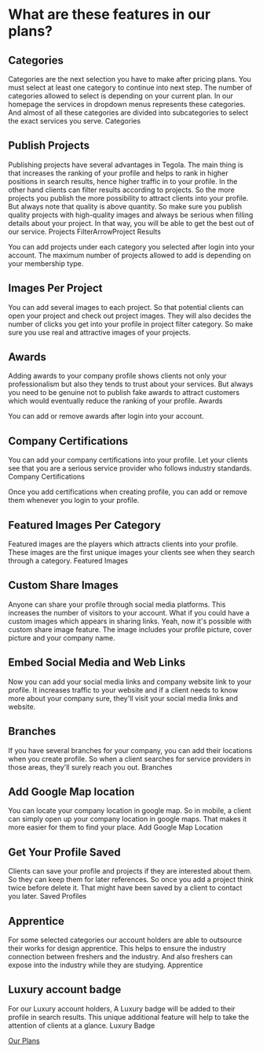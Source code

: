 # What are these features in our plans?

## Categories

Categories are the next selection you have to make after pricing plans. You must select at least one category to continue into next step. The number of categories allowed to select is depending on your current plan. In our homepage the services in dropdown menus represents these categories. And almost of all these categories are divided into subcategories to select the exact services you serve.
Categories

## Publish Projects

Publishing projects have several advantages in Tegola. The main thing is that increases the ranking of your profile and helps to rank in higher positions in search results, hence higher traffic in to your profile. In the other hand clients can filter results according to projects. So the more projects you publish the more possibility to attract clients into your profile. But always note that quality is above quantity. So make sure you publish quality projects with high-quality images and always be serious when filling details about your project. In that way, you will be able to get the best out of our service.
Projects FilterArrowProject Results

You can add projects under each category you selected after login into your account. The maximum number of projects allowed to add is depending on your membership type.

## Images Per Project

You can add several images to each project. So that potential clients can open your project and check out project images. They will also decides the number of clicks you get into your profile in project filter category. So make sure you use real and attractive images of your projects.

## Awards

Adding awards to your company profile shows clients not only your professionalism but also they tends to trust about your services. But always you need to be genuine not to publish fake awards to attract customers which would eventually reduce the ranking of your profile.
Awards

You can add or remove awards after login into your account.

## Company Certifications

You can add your company certifications into your profile. Let your clients see that you are a serious service provider who follows industry standards.
Company Certifications

Once you add certifications when creating profile, you can add or remove them whenever you login to your profile.

## Featured Images Per Category

Featured images are the players which attracts clients into your profile. These images are the first unique images your clients see when they search through a category.
Featured Images

## Custom Share Images

Anyone can share your profile through social media platforms. This increases the number of visitors to your account. What if you could have a custom images which appears in sharing links. Yeah, now it's possible with custom share image feature. The image includes your profile picture, cover picture and your company name.

## Embed Social Media and Web Links

Now you can add your social media links and company website link to your profile. It increases traffic to your website and if a client needs to know more about your company sure, they'll visit your social media links and website.

## Branches

If you have several branches for your company, you can add their locations when you create profile. So when a client searches for service providers in those areas, they'll surely reach you out.
Branches

## Add Google Map location

You can locate your company location in google map. So in mobile, a client can simply open up your company location in google maps. That makes it more easier for them to find your place.
Add Google Map Location

## Get Your Profile Saved

Clients can save your profile and projects if they are interested about them. So they can keep them for later references. So once you add a project think twice before delete it. That might have been saved by a client to contact you later.
Saved Profiles

## Apprentice

For some selected categories our account holders are able to outsource their works for design apprentice. This helps to ensure the industry connection between freshers and the industry. And also freshers can expose into the industry while they are studying.
Apprentice

## Luxury account badge

For our Luxury account holders, A Luxury badge will be added to their profile in search results. This unique additional feature will help to take the attention of clients at a glance.
Luxury Badge

[Our Plans](https://tegola.lk/company-pricing)